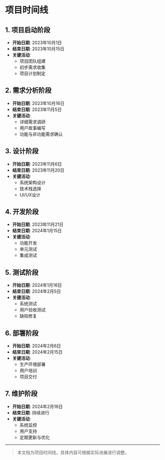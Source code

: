 # 项目时间线

## 1. 项目启动阶段
- **开始日期**: 2023年10月1日
- **结束日期**: 2023年10月15日
- **关键活动**:
  - 项目团队组建
  - 初步需求收集
  - 项目计划制定

## 2. 需求分析阶段
- **开始日期**: 2023年10月16日
- **结束日期**: 2023年11月5日
- **关键活动**:
  - 详细需求调研
  - 用户故事编写
  - 功能与非功能需求确认

## 3. 设计阶段
- **开始日期**: 2023年11月6日
- **结束日期**: 2023年11月20日
- **关键活动**:
  - 系统架构设计
  - 技术栈选择
  - UI/UX设计

## 4. 开发阶段
- **开始日期**: 2023年11月21日
- **结束日期**: 2024年1月15日
- **关键活动**:
  - 功能开发
  - 单元测试
  - 集成测试

## 5. 测试阶段
- **开始日期**: 2024年1月16日
- **结束日期**: 2024年2月5日
- **关键活动**:
  - 系统测试
  - 用户验收测试
  - 缺陷修复

## 6. 部署阶段
- **开始日期**: 2024年2月6日
- **结束日期**: 2024年2月15日
- **关键活动**:
  - 生产环境部署
  - 用户培训
  - 项目交付

## 7. 维护阶段
- **开始日期**: 2024年2月16日
- **结束日期**: 持续进行
- **关键活动**:
  - 系统监控
  - 用户支持
  - 定期更新与优化

--- 
> 本文档为项目时间线，具体内容可根据实际进展进行调整。